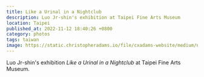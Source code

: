 ```yaml
---
title: Like a Urinal in a Nightclub
description: Luo Jr-shin's exhibition at Taipei Fine Arts Museum
location: Taipei
published_at: 2022-11-12 18:40:26 +0800
category: photos
tags: taiwan
image: https://static.christopheradams.io/file/cxadams-website/medium/nextcloud/Photos/Albums/2021/20211127-1445_Taipei_TFAM/20211127-1445_Taipei_TFAM_L1007737-0.jpg
---
```


Luo Jr-shin's exhibition *Like a Urinal in a Nightclub* at Taipei Fine Arts
Museum.

